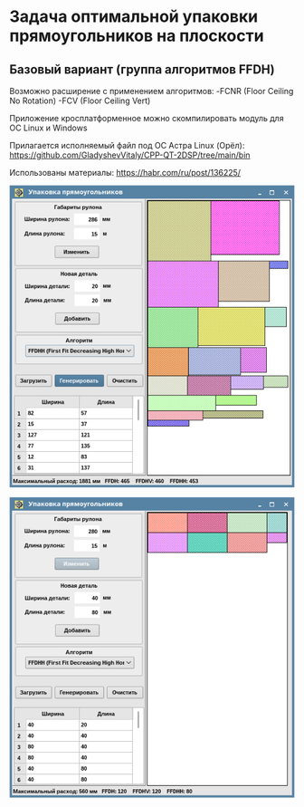 # Задача оптимальной упаковки прямоугольников на плоскости

## Базовый вариант (группа алгоритмов FFDH)

Возможно расширение с применением алгоритмов:
-FCNR (Floor Ceiling No Rotation)
-FCV (Floor Ceiling Vert)

Приложение кросплатформенное можно скомпилировать модуль для ОС Linux и Windows

Прилагается исполняемый файл под ОС Астра Linux (Орёл): https://github.com/GladyshevVitaly/CPP-QT-2DSP/tree/main/bin

Использованы материалы: https://habr.com/ru/post/136225/

![Скриншот](https://github.com/GladyshevVitaly/CPP-QT-2DSP/blob/main/scr/Screenshot_20210725_195250.png)

![Скриншот](https://github.com/GladyshevVitaly/CPP-QT-2DSP/blob/main/scr/Screenshot_20210725_195512.png)
